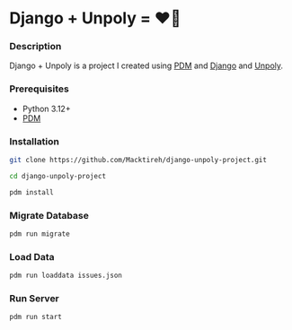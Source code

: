 # Django + Unpoly = ❤️🚀

### Description

Django + Unpoly is a project I created using [PDM](https://pdm-project.org/) and [Django](https://www.djangoproject.com/) and [Unpoly](https://unpoly.com/).

### Prerequisites

- Python 3.12+
- [PDM](https://pdm-project.org/)

### Installation

```bash
git clone https://github.com/Macktireh/django-unpoly-project.git
```

```bash
cd django-unpoly-project
```

```bash
pdm install
```

### Migrate Database

```bash
pdm run migrate
```

### Load Data

```bash
pdm run loaddata issues.json
```

### Run Server

```bash
pdm run start
```
